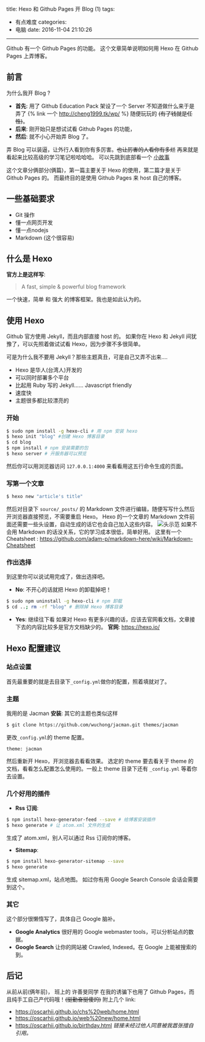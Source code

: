 title: Hexo 和 Github Pages 开 Blog (1)
tags:
  - 有点难度
categories:
  - 电脑
date: 2016-11-04 21:10:26
---
Github 有一个 Github Pages 的功能。
这个文章简单说明如何用 Hexo 在 Github Pages 上弄博客。

<!-- more -->

## 前言
为什么我开 Blog ?
- **首先**: 用了 Github Education Pack 架设了一个 Server 不知道做什么来于是弄了 {% link 一个 http://cheng1999.tk/wp/ %} 随便玩玩的 ~~(有了钱就是任性)~~。
- **后来**: 刚开始只是想试试看 Github Pages 的功能，
- **然后**: 就不小心开始弄 Blog 了。

弄 Blog 可以装逼，让外行人看到你有多厉害。~~也让厉害的人看你有多烂~~
再来就是看起来比较高级的学习笔记啦哈哈哈。
可以先跳到底部看一个 <a href="#后记">小故事</a>

这个文章分俩部分(俩篇)，第一篇主要关于 Hexo 的使用，第二篇才是关于 Github Pages 的。
而最终目的是使用 Github Pages 来 host 自己的博客。

## 一些基础要求
- Git 操作
- 懂一点网页开发
- 懂一点nodejs
- Markdown (这个很容易)

## 什么是 Hexo
**官方上是这样写**:
> A fast, simple & powerful blog framework

一个快速，简单 和 强大 的博客框架。我也是如此认为的。

## 使用 Hexo
Github 官方使用 Jekyll，而且内部直接 host 的。
如果你在 Hexo 和 Jekyll 间犹豫了，可以先照着做试试看 Hexo，因为步骤不多很简单。

可是为什么我不要用 Jekyll？那些主题真丑，可是自己又弄不出来....

- Hexo 是华人(台湾人)开发的
- 可以同时部署多个平台
- 比起用 Ruby 写的 Jekyll…… Javascript friendly
- 速度快
- 主题很多都比较漂亮的

### 开始
```bash
$ sudo npm install -g hexo-cli # 用 npm 安装 hexo
$ hexo init "blog" #创建 Hexo 博客目录
$ cd blog
$ npm install # npm 安装需要的包
$ hexo server # 开服务器可以预览
```
然后你可以用浏览器访问 `127.0.0.1:4000` 来看看用这五行命令生成的页面。

### 写第一个文章
```bash
$ hexo new "article's title"
```
然后对目录下 `source/_posts/` 的 Markdown 文件进行编辑，随便写写什么然后开浏览器直接预览，不需要重启 Hexo。
Hexo 的一个文章的 Markdown 文件前面还需要一些头设置，自动生成的话它也会自己加入这些内容。
![头示范](/images/hexo_postmd_head.png)
如果不会用 Markdown 的话没关系，它的学习成本很低，简单好用。
这里有一个 Cheatsheet : <https://github.com/adam-p/markdown-here/wiki/Markdown-Cheatsheet>

### 作出选择
到这里你可以说试用完成了，做出选择吧。
- **No**: 不开心的话就把 Hexo 的卸载掉吧！
```bash
$ sudo npm uninstall -g hexo-cli # npm 卸载
$ cd ..; rm -rf "blog" # 删除掉 Hexo 博客目录
```
- **Yes**: 继续往下看
如果对 Hexo 有更多兴趣的话，应该去官网看文档，文章接下去的内容比较多是官方文档缺少的。
**官网**: https://hexo.io/

## Hexo 配置建议
### 站点设置
首先最重要的就是去目录下`_config.yml`做你的配置，照着填就对了。

### 主题
我用的是 Jacman
**安装**:
其它的主题也类似这样
```bash
$ git clone https://github.com/wuchong/jacman.git themes/jacman
```
更改`_config.yml`的 theme 配置。
```
theme: jacman
```
然后重新开 Hexo，开浏览器去看看效果。
选定的 theme 要去看关于 theme 的文档，看看怎么配置怎么使用的。一般上 theme 目录下还有 `_config.yml` 等着你去设置。

### 几个好用的插件
- **Rss 订阅**:
```bash
$ npm install hexo-generator-feed --save # 给博客安装插件
$ hexo generate # 让 atom.xml 文件的生成
```
生成了 atom.xml，别人可以通过 Rss 订阅你的博客。

- **Sitemap**:
```bash
$ npm install hexo-generator-sitemap --save
$ hexo generate
```
生成 sitemap.xml，站点地图。
如过你有用 Google Search Console 会话会需要到这个。

### 其它
这个部分很懒惰写了，具体自己 Google 脑补。
- **Google Analytics**
很好用的 Google webmaster tools，可以分析站点的数据。
- **Google Search**
让你的网站被 Crawled, Indexed。在 Google 上能被搜索的到。

## 后记
从前从前(俩年前)，
班上的 许善旻同学 在我的诱骗下也用了 Github Pages，而且纯手工自己产代码哦！~~(挺勤奋挺傻的)~~
附上几个 link:
- <https://oscarhii.github.io/chs%20web/home.html>
- <https://oscarhii.github.io/web%20new/home.html>
- <https://oscarhii.github.io/birthday.html>
*链接未经过他人同意被我嚣张擅自引用。*
